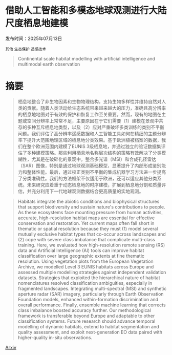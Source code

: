 # 借助人工智能和多模态地球观测进行大陆尺度栖息地建模

发布时间：2025年07月13日

`其他` `生态保护` `遥感技术`

> Continental scale habitat modelling with artificial intelligence and multimodal earth observation

# 摘要

> 栖息地整合了非生物因素和生物物理结构，支持生物多样性并维持自然对人类的贡献。随着人类活动给生态系统带来越来越大的压力，准确且高分辨率的栖息地地图对于有效的保护和恢复工作至关重要。然而，现有的地图在主题或空间分辨率上常常不足，主要原因在于它们需要（1）建模在景观中共存的多种互斥栖息地类型，以及（2）应对严重破坏多类训练的类别不平衡问题。我们评估了高分辨率遥感数据和人工智能工具如何在精细的主题分辨率下提升大范围地理区域的栖息地分类效果。基于欧洲植被档案的数据，我们在整个欧洲范围内建模了EUNIS 3级栖息地，并通过独立的验证数据集评估了多种建模策略。那些利用栖息地名称层次结构的策略有效解决了分类模糊性，尤其是在破碎化的景观中。整合多光谱（MSI）和合成孔径雷达（SAR）图像，特别是通过地球观测基础模型，显著提升了内部形成鉴别能力和整体性能。最后，通过校正类别不平衡的集成机器学习方法进一步提高了分类准确性。我们的方法框架不仅适用于欧洲，还可以适应其他分类系统。未来研究应着重于动态栖息地的时序建模，扩展到栖息地分割和质量评估，并充分利用下一代地球观测数据结合更高质量的实地观测。

> Habitats integrate the abiotic conditions and biophysical structures that support biodiversity and sustain nature's contributions to people. As these ecosystems face mounting pressure from human activities, accurate, high-resolution habitat maps are essential for effective conservation and restoration. Yet current maps often fall short in thematic or spatial resolution because they must (1) model several mutually exclusive habitat types that co-occur across landscapes and (2) cope with severe class imbalance that complicate multi-class training. Here, we evaluated how high-resolution remote sensing (RS) data and Artificial Intelligence (AI) tools can improve habitat classification over large geographic extents at fine thematic resolution. Using vegetation plots from the European Vegetation Archive, we modelled Level 3 EUNIS habitats across Europe and assessed multiple modelling strategies against independent validation datasets. Strategies that exploited the hierarchical nature of habitat nomenclatures resolved classification ambiguities, especially in fragmented landscapes. Integrating multi-spectral (MSI) and synthetic aperture radar (SAR) imagery, particularly through Earth Observation Foundation models, enhanced within-formation discrimination and overall performance. Finally, ensemble machine learning that corrects class imbalance boosted accuracy further. Our methodological framework is transferable beyond Europe and adaptable to other classification systems. Future research should advance temporal modelling of dynamic habitats, extend to habitat segmentation and quality assessment, and exploit next-generation EO data paired with higher-quality in-situ observations.

[Arxiv](https://arxiv.org/abs/2507.09732)
